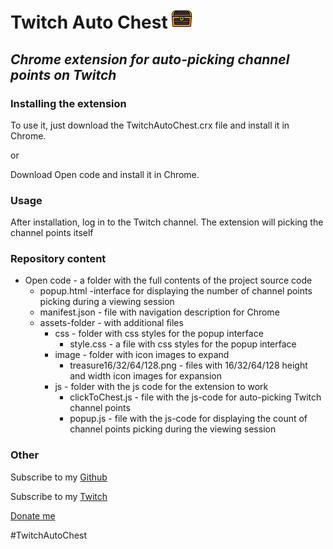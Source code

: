 # Twitch Auto Chest ![](https://github.com/SailorStat/TwitchAutoChest/blob/main/Open%20code/assets/image/treasure32.png?raw=true)
## _Chrome extension for auto-picking channel points on Twitch_
### Installing the extension
To use it, just download the TwitchAutoChest.crx file and install it in Chrome.

or

Download Open code and install it in Chrome.

### Usage
After installation, log in to the Twitch channel. The extension will picking the channel points itself

### Repository content
- Open code - a folder with the full contents of the project source code
    - popup.html -interface for displaying the number of channel points picking during a viewing session
    - manifest.json - file with navigation description for Chrome
    - assets-folder - with additional files
        - css - folder with css styles for the popup interface
            - style.css - a file with css styles for the popup interface
        - image - folder with icon images to expand
            - treasure16/32/64/128.png - files with 16/32/64/128 height and width icon images for expansion
        - js - folder with the js code for the extension to work
            - clickToChest.js - file with the js-code for auto-picking Twitch channel points
            - popup.js - file with the js-code for displaying the count of channel points picking during the viewing session

### Other
Subscribe to my [Github](https://github.com/SailorStat)

Subscribe to my [Twitch](https://www.twitch.tv/bootcamp_ru)

[Donate me](https://donatepay.ru/don/BootCamp_RU)

#TwitchAutoChest

